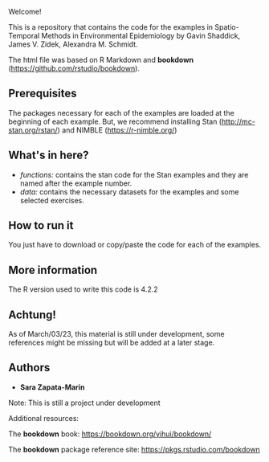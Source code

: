 Welcome! 

This is a repository that contains the code for the examples in Spatio-Temporal Methods in Environmental Epidemiology by Gavin Shaddick, James V. Zidek, Alexandra M. Schmidt. 

The html file was based on R Markdown and **bookdown** (https://github.com/rstudio/bookdown). 

## Prerequisites

The packages necessary for each of the examples are loaded at the beginning of each example. But, we recommend installing Stan (http://mc-stan.org/rstan/) and NIMBLE (https://r-nimble.org/) 

## What's in here?

- *functions:* contains the stan code for the Stan examples and they are named after the example number.
- *data:* contains the necessary datasets for the examples and some selected exercises. 

## How to run it

You just have to download or copy/paste the code for each of the examples.

## More information


The R version used to write this code is 4.2.2
## Achtung!
As of March/03/23, this material is still under development, some references might be missing but will be added at a later stage.


## Authors

* **Sara Zapata-Marin** 

Note: This is still a project under development

Additional resources:

The **bookdown** book: https://bookdown.org/yihui/bookdown/

The **bookdown** package reference site: https://pkgs.rstudio.com/bookdown
